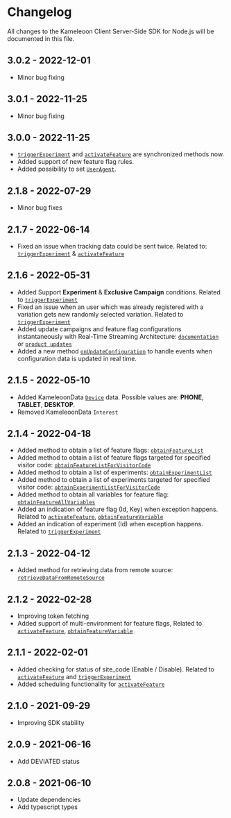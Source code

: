 # Changelog
All changes to the Kameleoon Client Server-Side SDK for Node.js will be documented in this file.

## 3.0.2 - 2022-12-01
* Minor bug fixing

## 3.0.1 - 2022-11-25
* Minor bug fixing

## 3.0.0 - 2022-11-25
* [`triggerExperiment`](https://developers.kameleoon.com/nodejs-sdk.html#triggerexperiment) and [`activateFeature`](https://developers.kameleoon.com/nodejs-sdk.html#activatefeature) are synchronized methods now.
* Added support of new feature flag rules.
* Added possibility to set [`UserAgent`](https://developers.kameleoon.com/nodejs-sdk.html#useragent).

## 2.1.8 - 2022-07-29
* Minor bug fixes

## 2.1.7 - 2022-06-14
* Fixed an issue when tracking data could be sent twice. Related to: [`triggerExperiment`](https://developers.kameleoon.com/nodejs-sdk.html#triggerexperiment) & [`activateFeature`](https://developers.kameleoon.com/nodejs-sdk.html#activatefeature)

## 2.1.6 - 2022-05-31
* Added Support **Experiment** & **Exclusive Campaign** conditions. Related to [`triggerExperiment`](https://developers.kameleoon.com/nodejs-sdk.html#triggerexperiment)
* Fixed an issue when an user which was already registered with a variation gets new randomly selected variation. Related to [`triggerExperiment`](https://developers.kameleoon.com/nodejs-sdk.html#triggerexperiment)
* Added update campaigns and feature flag configurations instantaneously with Real-Time Streaming Architecture: [`documentation`](https://developers.kameleoon.com/nodejs-sdk.html#streaming) or [`product updates`](https://www.kameleoon.com/en/blog/real-time-streaming)
* Added a new method [`onUpdateConfiguration`](https://developers.kameleoon.com/nodejs-sdk.html#onUpdateConfiguration) to handle events when configuration data is updated in real time.

## 2.1.5 - 2022-05-10
* Added KameleoonData [`Device`](https://developers.kameleoon.com/nodejs-sdk.html#device) data. Possible values are: **PHONE**, **TABLET**, **DESKTOP**. 
* Removed KameleoonData `Interest`

## 2.1.4 - 2022-04-18
* Added method to obtain a list of feature flags: [`obtainFeatureList`](https://developers.kameleoon.com/nodejs-sdk.html#obtainfeaturelist)
* Added method to obtain a list of feature flags targeted for specified visitor code: [`obtainFeatureListForVisitorCode`](https://developers.kameleoon.com/nodejs-sdk.html#obtainfeaturelistforvisitorcode)
* Added method to obtain a list of experiments: [`obtainExperimentList`](https://developers.kameleoon.com/nodejs-sdk.html#obtainexperimentlist)
* Added method to obtain a list of experiments targeted for specified visitor code: [`obtainExperimentListForVisitorCode`](https://developers.kameleoon.com/nodejs-sdk.html#obtainexperimentlistforvisitorcode)
* Added method to obtain all variables for feature flag: [`obtainFeatureAllVariables`](https://developers.kameleoon.com/nodejs-sdk.html#obtainfeatureallvariables)
* Added an indication of feature flag (Id, Key) when exception happens. Related to [`activateFeature`](https://developers.kameleoon.com/nodejs-sdk.html#activatefeature), [`obtainFeatureVariable`](https://developers.kameleoon.com/nodejs-sdk.html#obtainfeaturevariable)
* Added an indication of experiment (Id) when exception happens. Related to [`triggerExperiment`](https://developers.kameleoon.com/nodejs-sdk.html#triggerexperiment)


## 2.1.3 - 2022-04-12
* Added method for retrieving data from remote source: [`retrieveDataFromRemoteSource`](https://developers.kameleoon.com/nodejs-sdk.html#retrievedatafromremotesource)

## 2.1.2 - 2022-02-28
* Improving token fetching
* Added support of multi-environment for feature flags, Related to [`activateFeature`](https://developers.kameleoon.com/nodejs-sdk.html#activatefeature), [`obtainFeatureVariable`](https://developers.kameleoon.com/nodejs-sdk.html#obtainfeaturevariable)


## 2.1.1 - 2022-02-01
* Added checking for status of site_code (Enable / Disable). Related to [`activateFeature`](https://developers.kameleoon.com/nodejs-sdk.html#activatefeature) and [`triggerExperiment`](https://developers.kameleoon.com/nodejs-sdk.html#triggerexperiment)
* Added scheduling functionality for [`activateFeature`](https://developers.kameleoon.com/nodejs-sdk.html#activatefeature)

## 2.1.0 - 2021-09-29
* Improving SDK stability

## 2.0.9 - 2021-06-16
* Add DEVIATED status

## 2.0.8 - 2021-06-10
* Update dependencies
* Add typescript types
